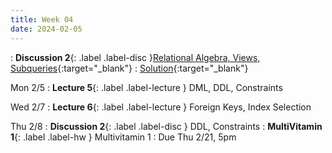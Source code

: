 ```yaml
---
title: Week 04
date: 2024-02-05
---
```


: **Discussion 2**{: .label .label-disc }[Relational Algebra, Views, Subqueries](https://drive.google.com/file/d/1gCjcxvvNT8guQOb2xaVEz1qdThb1H-JI/view){:target="\_blank"}
  : [Solution](https://drive.google.com/file/d/1gts6c-QQK8YsSAeVkd577ieylzh-gkTi/view){:target="\_blank"}

Mon 2/5
: **Lecture 5**{: .label .label-lecture } DML, DDL, Constraints

Wed 2/7
: **Lecture 6**{: .label .label-lecture } Foreign Keys, Index Selection

Thu 2/8 
: **Discussion 2**{: .label .label-disc } DDL, Constraints
: **MultiVitamin 1**{: .label .label-hw } Multivitamin 1
  : Due Thu 2/21, 5pm
